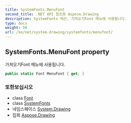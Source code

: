 ```yaml
---
title: SystemFonts.MenuFont
second_title: .NET API 참조용 Aspose.Drawing
description: SystemFonts 재산. 가져오기Font 메뉴에 사용됩니다.
type: docs
weight: 50
url: /ko/net/system.drawing/systemfonts/menufont/
---
```

## SystemFonts.MenuFont property

가져오기Font 메뉴에 사용됩니다.

```csharp
public static Font MenuFont { get; }
```

### 또한보십시오

* class [Font](../../font/)
* class [SystemFonts](../)
* 네임스페이스 [System.Drawing](../../systemfonts/)
* 집회 [Aspose.Drawing](../../../)


